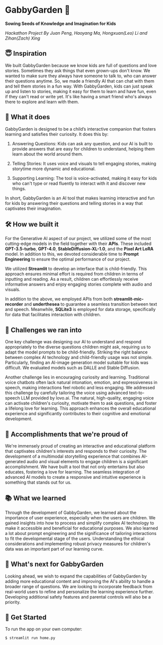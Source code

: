 # GabbyGarden 🌱

**Sowing Seeds of Knowledge and Imagination for Kids**

*Hackathon Project By Juan Peng, Haoyang Ma, Hongxuan(Leo) Li and Zihan(Zach) Xing*


## 😇 Inspiration 
We built GabbyGarden because we know kids are full of questions and love stories. Sometimes they ask things that even grown-ups don't know. We wanted to make sure they always have someone to talk to, who can answer their questions anytime. So, we made a friendly AI that can chat with them and tell them stories in a fun way. With GabbyGarden, kids can just speak up and listen to stories, making it easy for them to learn and have fun, even if they can't read or write yet. It's like having a smart friend who's always there to explore and learn with them.

## 🤖 What it does 
GabbyGarden is designed to be a child’s interactive companion that fosters learning and satisfies their curiosity. It does this by:

1. Answering Questions: Kids can ask any question, and our AI is built to provide answers that are easy for children to understand, helping them learn about the world around them.

2. Telling Stories: It uses voice and visuals to tell engaging stories, making storytime more dynamic and educational.

3. Supporting Learning: The tool is voice-activated, making it easy for kids who can't type or read fluently to interact with it and discover new things.

In short, GabbyGarden is an AI tool that makes learning interactive and fun for kids by answering their questions and telling stories in a way that captivates their imagination.

## 🛠️ How we built it 
For the Generative AI aspect of our project, we utilized some of the most cutting-edge models in the field together with their **APIs**. These included **GPT-3.5-turbo**, **GPT-4.0**, **StableDiffusion-XL-1.0**, and the **Pixel Art LoRA** model. In addition to this, we devoted considerable time to **Prompt Engineering** to ensure the optimal performance of our project.

We utilized **Streamlit** to develop an interface that is child-friendly. This approach ensures minimal effort is required from children in terms of inputting and reading. As a result, children can effortlessly receive informative answers and enjoy engaging stories complete with audio and visuals.

In addition to the above, we employed APIs from both **streamlit-mic-recorder** and **underthesea** to guarantee a seamless transition between text and speech. Meanwhile, **SQLite3** is employed for data storage, specifically for data that facilitates interaction with children.

## 🚧 Challenges we ran into
One key challenge was designing our AI to understand and respond appropriately to the diverse questions children might ask, requiring us to adapt the model prompts to be child-friendly. Striking the right balance between complex AI technology and child-friendly usage was not simple. Particularly, finding an AI-image generation model suitable for kids was difficult. We evaluated models such as DALLE and Stable Diffusion.

Another challenge lies in encouraging curiosity and learning. Traditional voice chatbots often lack natural intonation, emotion, and expressiveness in speech, making interactions feel robotic and less engaging. We addressed this challenge by carefully tailoring the voice using advanced text-to-speech LLM provided by lovo.ai. The natural, high-quality, engaging voice can activate children's curiosity, motivate them to ask questions, and foster a lifelong love for learning. This approach enhances the overall educational experience and significantly contributes to their cognitive and emotional development.

## 🎉 Accomplishments that we're proud of
We're immensely proud of creating an interactive and educational platform that captivates children's interests and responds to their curiosity. The development of a multimodal storytelling experience that combines AI-generated audio and visual elements to engage children is a significant accomplishment. We have built a tool that not only entertains but also educates, fostering a love for learning. The seamless integration of advanced AI models to create a responsive and intuitive experience is something that stands out for us.

## 📚 What we learned
Through the development of GabbyGarden, we learned about the importance of user experience, especially when the users are children. We gained insights into how to process and simplify complex AI technology to make it accessible and beneficial for educational purposes. We also learned a lot about prompt engineering and the significance of tailoring interactions to fit the developmental stage of the users. Understanding the ethical considerations and implementing robust privacy measures for children's data was an important part of our learning curve.

## 🌟 What's next for GabbyGarden
Looking ahead, we wish to expand the capabilities of GabbyGarden by adding more educational content and improving the AI's ability to handle a broader range of questions. We are looking to incorporate feedback from real-world users to refine and personalize the learning experience further. Developing additional safety features and parental controls will also be a priority.


## 🚀 Get Started

To run the app on your own computer:
```
$ streamlit run home.py
```
